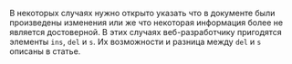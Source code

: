 В некоторых случаях нужно открыто указать что в документе были произведены 
изменения или же что некоторая информация более не является достоверной. В этих 
случаях веб-разработчику пригодятся элементы `ins`, `del` и `s`. Их возможности 
и разница между `del` и `s` описаны в статье.